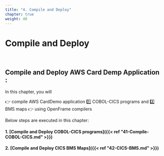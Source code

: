```yaml
---
title: "4. Compile and Deploy"
chapter: true
weight: 40
---
```

# Compile and Deploy
<br>

## Compile and Deploy AWS Card Demp Application  :


In this chapter, you will

:point_right: compile AWS CardDemo application 
:one: COBOL-CICS programs and 
:two: BMS maps 
:point_right: using OpenFrame compilers


Below steps are executed in this chapter:

#### 1. [Compile and Deploy COBOL-CICS programs]({{< ref "41-Compile-COBOL-CICS.md" >}})

#### 2. [Compile and Deploy CICS BMS Maps]({{< ref "42-CICS-BMS.md" >}})